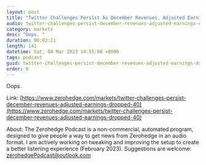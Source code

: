 ```yaml
---
layout: post
title: "Twitter Challenges Persist As December Revenues, Adjusted Earnings Dropped 40%"
audio: twitter-challenges-persist-december-revenues-adjusted-earnings-dropped-40-0
category: markets
desc: "Oops. "
duration: 00:02:21
length: 141
datetime: Sat, 04 Mar 2023 14:55:00 +0000
tags: podcast
guid: twitter-challenges-persist-december-revenues-adjusted-earnings-dropped-40-0
order: 0
---
```

Oops. 

Link: [https://www.zerohedge.com/markets/twitter-challenges-persist-december-revenues-adjusted-earnings-dropped-40](https://www.zerohedge.com/markets/twitter-challenges-persist-december-revenues-adjusted-earnings-dropped-40)

About: The Zerohedge Podcast is a non-commercial, automated program, designed to give people a way to get news from Zerohedge in an audio format.  I am actively working on tweaking and improving the setup to create a better listening experience (February 2023).  Suggestions are welcome: [zerohedgePodcast@outlook.com](mailto:zerohedgePodcast@outlook.com)